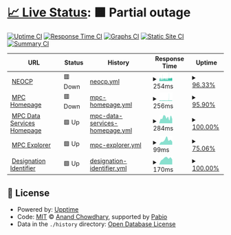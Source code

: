 # [📈 Live Status](https://demo.upptime.js.org): <!--live status--> **🟧 Partial outage**

[![Uptime CI](https://github.com/Smithsonian/upptime/workflows/Uptime%20CI/badge.svg)](https://github.com/Smithsonian/upptime/actions?query=workflow%3A%22Uptime+CI%22)
[![Response Time CI](https://github.com/Smithsonian/upptime/workflows/Response%20Time%20CI/badge.svg)](https://github.com/Smithsonian/upptime/actions?query=workflow%3A%22Response+Time+CI%22)
[![Graphs CI](https://github.com/Smithsonian/upptime/workflows/Graphs%20CI/badge.svg)](https://github.com/Smithsonian/upptime/actions?query=workflow%3A%22Graphs+CI%22)
[![Static Site CI](https://github.com/Smithsonian/upptime/workflows/Static%20Site%20CI/badge.svg)](https://github.com/Smithsonian/upptime/actions?query=workflow%3A%22Static+Site+CI%22)
[![Summary CI](https://github.com/Smithsonian/upptime/workflows/Summary%20CI/badge.svg)](https://github.com/Smithsonian/upptime/actions?query=workflow%3A%22Summary+CI%22)

<!--start: status pages-->
<!-- This summary is generated by Upptime (https://github.com/upptime/upptime) -->
<!-- Do not edit this manually, your changes will be overwritten -->
<!-- prettier-ignore -->
| URL | Status | History | Response Time | Uptime |
| --- | ------ | ------- | ------------- | ------ |
| <img alt="" src="https://icons.duckduckgo.com/ip3/minorplanetcenter.net.ico" height="13"> [NEOCP](https://minorplanetcenter.net/iau/NEO/toconfirm_tabular.html) | 🟥 Down | [neocp.yml](https://github.com/Smithsonian/upptime/commits/HEAD/history/neocp.yml) | <details><summary><img alt="Response time graph" src="./graphs/neocp/response-time-week.png" height="20"> 254ms</summary><br><a href="https://status.minorplanetcenter.net/history/neocp"><img alt="Response time 256" src="https://img.shields.io/endpoint?url=https%3A%2F%2Fraw.githubusercontent.com%2FSmithsonian%2Fupptime%2FHEAD%2Fapi%2Fneocp%2Fresponse-time.json"></a><br><a href="https://status.minorplanetcenter.net/history/neocp"><img alt="24-hour response time 311" src="https://img.shields.io/endpoint?url=https%3A%2F%2Fraw.githubusercontent.com%2FSmithsonian%2Fupptime%2FHEAD%2Fapi%2Fneocp%2Fresponse-time-day.json"></a><br><a href="https://status.minorplanetcenter.net/history/neocp"><img alt="7-day response time 254" src="https://img.shields.io/endpoint?url=https%3A%2F%2Fraw.githubusercontent.com%2FSmithsonian%2Fupptime%2FHEAD%2Fapi%2Fneocp%2Fresponse-time-week.json"></a><br><a href="https://status.minorplanetcenter.net/history/neocp"><img alt="30-day response time 256" src="https://img.shields.io/endpoint?url=https%3A%2F%2Fraw.githubusercontent.com%2FSmithsonian%2Fupptime%2FHEAD%2Fapi%2Fneocp%2Fresponse-time-month.json"></a><br><a href="https://status.minorplanetcenter.net/history/neocp"><img alt="1-year response time 256" src="https://img.shields.io/endpoint?url=https%3A%2F%2Fraw.githubusercontent.com%2FSmithsonian%2Fupptime%2FHEAD%2Fapi%2Fneocp%2Fresponse-time-year.json"></a></details> | <details><summary><a href="https://status.minorplanetcenter.net/history/neocp">96.33%</a></summary><a href="https://status.minorplanetcenter.net/history/neocp"><img alt="All-time uptime 97.44%" src="https://img.shields.io/endpoint?url=https%3A%2F%2Fraw.githubusercontent.com%2FSmithsonian%2Fupptime%2FHEAD%2Fapi%2Fneocp%2Fuptime.json"></a><br><a href="https://status.minorplanetcenter.net/history/neocp"><img alt="24-hour uptime 93.01%" src="https://img.shields.io/endpoint?url=https%3A%2F%2Fraw.githubusercontent.com%2FSmithsonian%2Fupptime%2FHEAD%2Fapi%2Fneocp%2Fuptime-day.json"></a><br><a href="https://status.minorplanetcenter.net/history/neocp"><img alt="7-day uptime 96.33%" src="https://img.shields.io/endpoint?url=https%3A%2F%2Fraw.githubusercontent.com%2FSmithsonian%2Fupptime%2FHEAD%2Fapi%2Fneocp%2Fuptime-week.json"></a><br><a href="https://status.minorplanetcenter.net/history/neocp"><img alt="30-day uptime 97.17%" src="https://img.shields.io/endpoint?url=https%3A%2F%2Fraw.githubusercontent.com%2FSmithsonian%2Fupptime%2FHEAD%2Fapi%2Fneocp%2Fuptime-month.json"></a><br><a href="https://status.minorplanetcenter.net/history/neocp"><img alt="1-year uptime 97.44%" src="https://img.shields.io/endpoint?url=https%3A%2F%2Fraw.githubusercontent.com%2FSmithsonian%2Fupptime%2FHEAD%2Fapi%2Fneocp%2Fuptime-year.json"></a></details>
| <img alt="" src="https://icons.duckduckgo.com/ip3/www.minorplanetcenter.net.ico" height="13"> [MPC Homepage](https://www.minorplanetcenter.net) | 🟥 Down | [mpc-homepage.yml](https://github.com/Smithsonian/upptime/commits/HEAD/history/mpc-homepage.yml) | <details><summary><img alt="Response time graph" src="./graphs/mpc-homepage/response-time-week.png" height="20"> 256ms</summary><br><a href="https://status.minorplanetcenter.net/history/mpc-homepage"><img alt="Response time 254" src="https://img.shields.io/endpoint?url=https%3A%2F%2Fraw.githubusercontent.com%2FSmithsonian%2Fupptime%2FHEAD%2Fapi%2Fmpc-homepage%2Fresponse-time.json"></a><br><a href="https://status.minorplanetcenter.net/history/mpc-homepage"><img alt="24-hour response time 268" src="https://img.shields.io/endpoint?url=https%3A%2F%2Fraw.githubusercontent.com%2FSmithsonian%2Fupptime%2FHEAD%2Fapi%2Fmpc-homepage%2Fresponse-time-day.json"></a><br><a href="https://status.minorplanetcenter.net/history/mpc-homepage"><img alt="7-day response time 256" src="https://img.shields.io/endpoint?url=https%3A%2F%2Fraw.githubusercontent.com%2FSmithsonian%2Fupptime%2FHEAD%2Fapi%2Fmpc-homepage%2Fresponse-time-week.json"></a><br><a href="https://status.minorplanetcenter.net/history/mpc-homepage"><img alt="30-day response time 254" src="https://img.shields.io/endpoint?url=https%3A%2F%2Fraw.githubusercontent.com%2FSmithsonian%2Fupptime%2FHEAD%2Fapi%2Fmpc-homepage%2Fresponse-time-month.json"></a><br><a href="https://status.minorplanetcenter.net/history/mpc-homepage"><img alt="1-year response time 254" src="https://img.shields.io/endpoint?url=https%3A%2F%2Fraw.githubusercontent.com%2FSmithsonian%2Fupptime%2FHEAD%2Fapi%2Fmpc-homepage%2Fresponse-time-year.json"></a></details> | <details><summary><a href="https://status.minorplanetcenter.net/history/mpc-homepage">95.90%</a></summary><a href="https://status.minorplanetcenter.net/history/mpc-homepage"><img alt="All-time uptime 97.34%" src="https://img.shields.io/endpoint?url=https%3A%2F%2Fraw.githubusercontent.com%2FSmithsonian%2Fupptime%2FHEAD%2Fapi%2Fmpc-homepage%2Fuptime.json"></a><br><a href="https://status.minorplanetcenter.net/history/mpc-homepage"><img alt="24-hour uptime 94.23%" src="https://img.shields.io/endpoint?url=https%3A%2F%2Fraw.githubusercontent.com%2FSmithsonian%2Fupptime%2FHEAD%2Fapi%2Fmpc-homepage%2Fuptime-day.json"></a><br><a href="https://status.minorplanetcenter.net/history/mpc-homepage"><img alt="7-day uptime 95.90%" src="https://img.shields.io/endpoint?url=https%3A%2F%2Fraw.githubusercontent.com%2FSmithsonian%2Fupptime%2FHEAD%2Fapi%2Fmpc-homepage%2Fuptime-week.json"></a><br><a href="https://status.minorplanetcenter.net/history/mpc-homepage"><img alt="30-day uptime 97.06%" src="https://img.shields.io/endpoint?url=https%3A%2F%2Fraw.githubusercontent.com%2FSmithsonian%2Fupptime%2FHEAD%2Fapi%2Fmpc-homepage%2Fuptime-month.json"></a><br><a href="https://status.minorplanetcenter.net/history/mpc-homepage"><img alt="1-year uptime 97.34%" src="https://img.shields.io/endpoint?url=https%3A%2F%2Fraw.githubusercontent.com%2FSmithsonian%2Fupptime%2FHEAD%2Fapi%2Fmpc-homepage%2Fuptime-year.json"></a></details>
| <img alt="" src="https://icons.duckduckgo.com/ip3/data.minorplanetcenter.net.ico" height="13"> [MPC Data Services Homepage](https://data.minorplanetcenter.net/) | 🟩 Up | [mpc-data-services-homepage.yml](https://github.com/Smithsonian/upptime/commits/HEAD/history/mpc-data-services-homepage.yml) | <details><summary><img alt="Response time graph" src="./graphs/mpc-data-services-homepage/response-time-week.png" height="20"> 284ms</summary><br><a href="https://status.minorplanetcenter.net/history/mpc-data-services-homepage"><img alt="Response time 286" src="https://img.shields.io/endpoint?url=https%3A%2F%2Fraw.githubusercontent.com%2FSmithsonian%2Fupptime%2FHEAD%2Fapi%2Fmpc-data-services-homepage%2Fresponse-time.json"></a><br><a href="https://status.minorplanetcenter.net/history/mpc-data-services-homepage"><img alt="24-hour response time 213" src="https://img.shields.io/endpoint?url=https%3A%2F%2Fraw.githubusercontent.com%2FSmithsonian%2Fupptime%2FHEAD%2Fapi%2Fmpc-data-services-homepage%2Fresponse-time-day.json"></a><br><a href="https://status.minorplanetcenter.net/history/mpc-data-services-homepage"><img alt="7-day response time 284" src="https://img.shields.io/endpoint?url=https%3A%2F%2Fraw.githubusercontent.com%2FSmithsonian%2Fupptime%2FHEAD%2Fapi%2Fmpc-data-services-homepage%2Fresponse-time-week.json"></a><br><a href="https://status.minorplanetcenter.net/history/mpc-data-services-homepage"><img alt="30-day response time 289" src="https://img.shields.io/endpoint?url=https%3A%2F%2Fraw.githubusercontent.com%2FSmithsonian%2Fupptime%2FHEAD%2Fapi%2Fmpc-data-services-homepage%2Fresponse-time-month.json"></a><br><a href="https://status.minorplanetcenter.net/history/mpc-data-services-homepage"><img alt="1-year response time 286" src="https://img.shields.io/endpoint?url=https%3A%2F%2Fraw.githubusercontent.com%2FSmithsonian%2Fupptime%2FHEAD%2Fapi%2Fmpc-data-services-homepage%2Fresponse-time-year.json"></a></details> | <details><summary><a href="https://status.minorplanetcenter.net/history/mpc-data-services-homepage">100.00%</a></summary><a href="https://status.minorplanetcenter.net/history/mpc-data-services-homepage"><img alt="All-time uptime 99.97%" src="https://img.shields.io/endpoint?url=https%3A%2F%2Fraw.githubusercontent.com%2FSmithsonian%2Fupptime%2FHEAD%2Fapi%2Fmpc-data-services-homepage%2Fuptime.json"></a><br><a href="https://status.minorplanetcenter.net/history/mpc-data-services-homepage"><img alt="24-hour uptime 100.00%" src="https://img.shields.io/endpoint?url=https%3A%2F%2Fraw.githubusercontent.com%2FSmithsonian%2Fupptime%2FHEAD%2Fapi%2Fmpc-data-services-homepage%2Fuptime-day.json"></a><br><a href="https://status.minorplanetcenter.net/history/mpc-data-services-homepage"><img alt="7-day uptime 100.00%" src="https://img.shields.io/endpoint?url=https%3A%2F%2Fraw.githubusercontent.com%2FSmithsonian%2Fupptime%2FHEAD%2Fapi%2Fmpc-data-services-homepage%2Fuptime-week.json"></a><br><a href="https://status.minorplanetcenter.net/history/mpc-data-services-homepage"><img alt="30-day uptime 99.97%" src="https://img.shields.io/endpoint?url=https%3A%2F%2Fraw.githubusercontent.com%2FSmithsonian%2Fupptime%2FHEAD%2Fapi%2Fmpc-data-services-homepage%2Fuptime-month.json"></a><br><a href="https://status.minorplanetcenter.net/history/mpc-data-services-homepage"><img alt="1-year uptime 99.97%" src="https://img.shields.io/endpoint?url=https%3A%2F%2Fraw.githubusercontent.com%2FSmithsonian%2Fupptime%2FHEAD%2Fapi%2Fmpc-data-services-homepage%2Fuptime-year.json"></a></details>
| <img alt="" src="https://icons.duckduckgo.com/ip3/data.minorplanetcenter.net.ico" height="13"> [MPC Explorer](https://data.minorplanetcenter.net/explorer/) | 🟩 Up | [mpc-explorer.yml](https://github.com/Smithsonian/upptime/commits/HEAD/history/mpc-explorer.yml) | <details><summary><img alt="Response time graph" src="./graphs/mpc-explorer/response-time-week.png" height="20"> 99ms</summary><br><a href="https://status.minorplanetcenter.net/history/mpc-explorer"><img alt="Response time 95" src="https://img.shields.io/endpoint?url=https%3A%2F%2Fraw.githubusercontent.com%2FSmithsonian%2Fupptime%2FHEAD%2Fapi%2Fmpc-explorer%2Fresponse-time.json"></a><br><a href="https://status.minorplanetcenter.net/history/mpc-explorer"><img alt="24-hour response time 67" src="https://img.shields.io/endpoint?url=https%3A%2F%2Fraw.githubusercontent.com%2FSmithsonian%2Fupptime%2FHEAD%2Fapi%2Fmpc-explorer%2Fresponse-time-day.json"></a><br><a href="https://status.minorplanetcenter.net/history/mpc-explorer"><img alt="7-day response time 99" src="https://img.shields.io/endpoint?url=https%3A%2F%2Fraw.githubusercontent.com%2FSmithsonian%2Fupptime%2FHEAD%2Fapi%2Fmpc-explorer%2Fresponse-time-week.json"></a><br><a href="https://status.minorplanetcenter.net/history/mpc-explorer"><img alt="30-day response time 95" src="https://img.shields.io/endpoint?url=https%3A%2F%2Fraw.githubusercontent.com%2FSmithsonian%2Fupptime%2FHEAD%2Fapi%2Fmpc-explorer%2Fresponse-time-month.json"></a><br><a href="https://status.minorplanetcenter.net/history/mpc-explorer"><img alt="1-year response time 95" src="https://img.shields.io/endpoint?url=https%3A%2F%2Fraw.githubusercontent.com%2FSmithsonian%2Fupptime%2FHEAD%2Fapi%2Fmpc-explorer%2Fresponse-time-year.json"></a></details> | <details><summary><a href="https://status.minorplanetcenter.net/history/mpc-explorer">75.06%</a></summary><a href="https://status.minorplanetcenter.net/history/mpc-explorer"><img alt="All-time uptime 94.63%" src="https://img.shields.io/endpoint?url=https%3A%2F%2Fraw.githubusercontent.com%2FSmithsonian%2Fupptime%2FHEAD%2Fapi%2Fmpc-explorer%2Fuptime.json"></a><br><a href="https://status.minorplanetcenter.net/history/mpc-explorer"><img alt="24-hour uptime 0.00%" src="https://img.shields.io/endpoint?url=https%3A%2F%2Fraw.githubusercontent.com%2FSmithsonian%2Fupptime%2FHEAD%2Fapi%2Fmpc-explorer%2Fuptime-day.json"></a><br><a href="https://status.minorplanetcenter.net/history/mpc-explorer"><img alt="7-day uptime 75.06%" src="https://img.shields.io/endpoint?url=https%3A%2F%2Fraw.githubusercontent.com%2FSmithsonian%2Fupptime%2FHEAD%2Fapi%2Fmpc-explorer%2Fuptime-week.json"></a><br><a href="https://status.minorplanetcenter.net/history/mpc-explorer"><img alt="30-day uptime 94.23%" src="https://img.shields.io/endpoint?url=https%3A%2F%2Fraw.githubusercontent.com%2FSmithsonian%2Fupptime%2FHEAD%2Fapi%2Fmpc-explorer%2Fuptime-month.json"></a><br><a href="https://status.minorplanetcenter.net/history/mpc-explorer"><img alt="1-year uptime 94.63%" src="https://img.shields.io/endpoint?url=https%3A%2F%2Fraw.githubusercontent.com%2FSmithsonian%2Fupptime%2FHEAD%2Fapi%2Fmpc-explorer%2Fuptime-year.json"></a></details>
| <img alt="" src="https://icons.duckduckgo.com/ip3/data.minorplanetcenter.net.ico" height="13"> [Designation Identifier](https://data.minorplanetcenter.net/api/query-identifier) | 🟩 Up | [designation-identifier.yml](https://github.com/Smithsonian/upptime/commits/HEAD/history/designation-identifier.yml) | <details><summary><img alt="Response time graph" src="./graphs/designation-identifier/response-time-week.png" height="20"> 170ms</summary><br><a href="https://status.minorplanetcenter.net/history/designation-identifier"><img alt="Response time 711" src="https://img.shields.io/endpoint?url=https%3A%2F%2Fraw.githubusercontent.com%2FSmithsonian%2Fupptime%2FHEAD%2Fapi%2Fdesignation-identifier%2Fresponse-time.json"></a><br><a href="https://status.minorplanetcenter.net/history/designation-identifier"><img alt="24-hour response time 137" src="https://img.shields.io/endpoint?url=https%3A%2F%2Fraw.githubusercontent.com%2FSmithsonian%2Fupptime%2FHEAD%2Fapi%2Fdesignation-identifier%2Fresponse-time-day.json"></a><br><a href="https://status.minorplanetcenter.net/history/designation-identifier"><img alt="7-day response time 170" src="https://img.shields.io/endpoint?url=https%3A%2F%2Fraw.githubusercontent.com%2FSmithsonian%2Fupptime%2FHEAD%2Fapi%2Fdesignation-identifier%2Fresponse-time-week.json"></a><br><a href="https://status.minorplanetcenter.net/history/designation-identifier"><img alt="30-day response time 849" src="https://img.shields.io/endpoint?url=https%3A%2F%2Fraw.githubusercontent.com%2FSmithsonian%2Fupptime%2FHEAD%2Fapi%2Fdesignation-identifier%2Fresponse-time-month.json"></a><br><a href="https://status.minorplanetcenter.net/history/designation-identifier"><img alt="1-year response time 711" src="https://img.shields.io/endpoint?url=https%3A%2F%2Fraw.githubusercontent.com%2FSmithsonian%2Fupptime%2FHEAD%2Fapi%2Fdesignation-identifier%2Fresponse-time-year.json"></a></details> | <details><summary><a href="https://status.minorplanetcenter.net/history/designation-identifier">100.00%</a></summary><a href="https://status.minorplanetcenter.net/history/designation-identifier"><img alt="All-time uptime 99.97%" src="https://img.shields.io/endpoint?url=https%3A%2F%2Fraw.githubusercontent.com%2FSmithsonian%2Fupptime%2FHEAD%2Fapi%2Fdesignation-identifier%2Fuptime.json"></a><br><a href="https://status.minorplanetcenter.net/history/designation-identifier"><img alt="24-hour uptime 100.00%" src="https://img.shields.io/endpoint?url=https%3A%2F%2Fraw.githubusercontent.com%2FSmithsonian%2Fupptime%2FHEAD%2Fapi%2Fdesignation-identifier%2Fuptime-day.json"></a><br><a href="https://status.minorplanetcenter.net/history/designation-identifier"><img alt="7-day uptime 100.00%" src="https://img.shields.io/endpoint?url=https%3A%2F%2Fraw.githubusercontent.com%2FSmithsonian%2Fupptime%2FHEAD%2Fapi%2Fdesignation-identifier%2Fuptime-week.json"></a><br><a href="https://status.minorplanetcenter.net/history/designation-identifier"><img alt="30-day uptime 99.97%" src="https://img.shields.io/endpoint?url=https%3A%2F%2Fraw.githubusercontent.com%2FSmithsonian%2Fupptime%2FHEAD%2Fapi%2Fdesignation-identifier%2Fuptime-month.json"></a><br><a href="https://status.minorplanetcenter.net/history/designation-identifier"><img alt="1-year uptime 99.97%" src="https://img.shields.io/endpoint?url=https%3A%2F%2Fraw.githubusercontent.com%2FSmithsonian%2Fupptime%2FHEAD%2Fapi%2Fdesignation-identifier%2Fuptime-year.json"></a></details>

<!--end: status pages-->

## 📄 License

- Powered by: [Upptime](https://github.com/upptime/upptime)
- Code: [MIT](./LICENSE) © [Anand Chowdhary](https://anandchowdhary.com), supported by [Pabio](https://pabio.com)
- Data in the `./history` directory: [Open Database License](https://opendatacommons.org/licenses/odbl/1-0/)

